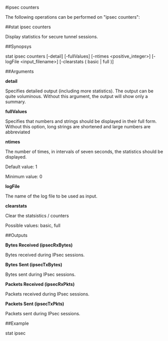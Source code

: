 #ipsec counters

The following operations can be performed on "ipsec counters":


##stat ipsec counters

Display statistics for secure tunnel sessions.


##Synopsys

stat ipsec counters [-detail] [-fullValues] [-ntimes &lt;positive_integer>] [-logFile &lt;input_filename>] [-clearstats ( basic | full )]


##Arguments

<b>detail</b>
Specifies detailed output (including more statistics). The output can be quite voluminous. Without this argument, the output will show only a summary.

<b>fullValues</b>
Specifies that numbers and strings should be displayed in their full form. Without this option, long strings are shortened and large numbers are abbreviated

<b>ntimes</b>
The number of times, in intervals of seven seconds, the statistics should be displayed.
Default value: 1
Minimum value: 0

<b>logFile</b>
The name of the log file to be used as input.

<b>clearstats</b>
Clear the statsistics / counters
Possible values: basic, full



##Outputs

<b>Bytes Received (ipsecRxBytes)</b>
Bytes received during IPsec sessions.

<b>Bytes Sent (ipsecTxBytes)</b>
Bytes sent during IPsec sessions.

<b>Packets Received (ipsecRxPkts)</b>
Packets received during IPsec sessions.

<b>Packets Sent (ipsecTxPkts)</b>
Packets sent during IPsec sessions.



##Example

stat ipsec

